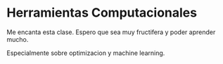 # Herramientas Computacionales

Me encanta esta clase. Espero que sea muy fructifera y poder  aprender mucho.

Especialmente sobre optimizacion y machine learning.
